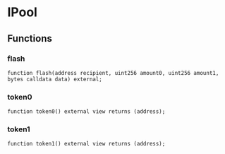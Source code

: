 # IPool

## Functions
### flash


```solidity
function flash(address recipient, uint256 amount0, uint256 amount1, bytes calldata data) external;
```

### token0


```solidity
function token0() external view returns (address);
```

### token1


```solidity
function token1() external view returns (address);
```


